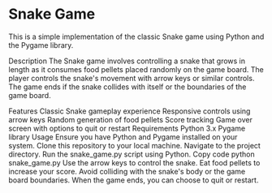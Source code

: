# Snake Game
This is a simple implementation of the classic Snake game using Python and the Pygame library.

Description
The Snake game involves controlling a snake that grows in length as it consumes food pellets placed randomly on the game board. The player controls the snake's movement with arrow keys or similar controls. The game ends if the snake collides with itself or the boundaries of the game board.

Features
Classic Snake gameplay experience
Responsive controls using arrow keys
Random generation of food pellets
Score tracking
Game over screen with options to quit or restart
Requirements
Python 3.x
Pygame library
Usage
Ensure you have Python and Pygame installed on your system.
Clone this repository to your local machine.
Navigate to the project directory.
Run the snake_game.py script using Python.
Copy code
python snake_game.py
Use the arrow keys to control the snake.
Eat food pellets to increase your score.
Avoid colliding with the snake's body or the game board boundaries.
When the game ends, you can choose to quit or restart.
